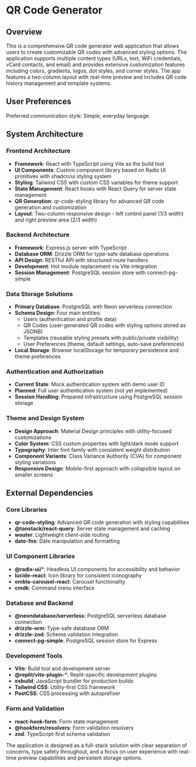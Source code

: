 # QR Code Generator

## Overview

This is a comprehensive QR code generator web application that allows users to create customizable QR codes with advanced styling options. The application supports multiple content types (URLs, text, WiFi credentials, vCard contacts, and email) and provides extensive customization features including colors, gradients, logos, dot styles, and corner styles. The app features a two-column layout with real-time preview and includes QR code history management and template systems.

## User Preferences

Preferred communication style: Simple, everyday language.

## System Architecture

### Frontend Architecture
- **Framework**: React with TypeScript using Vite as the build tool
- **UI Components**: Custom component library based on Radix UI primitives with shadcn/ui styling system
- **Styling**: Tailwind CSS with custom CSS variables for theme support
- **State Management**: React hooks with React Query for server state management
- **QR Generation**: qr-code-styling library for advanced QR code generation and customization
- **Layout**: Two-column responsive design - left control panel (1/3 width) and right preview area (2/3 width)

### Backend Architecture
- **Framework**: Express.js server with TypeScript
- **Database ORM**: Drizzle ORM for type-safe database operations
- **API Design**: RESTful API with structured route handlers
- **Development**: Hot module replacement via Vite integration
- **Session Management**: PostgreSQL session store with connect-pg-simple

### Data Storage Solutions
- **Primary Database**: PostgreSQL with Neon serverless connection
- **Schema Design**: Four main entities:
  - Users (authentication and profile data)
  - QR Codes (user-generated QR codes with styling options stored as JSONB)
  - Templates (reusable styling presets with public/private visibility)
  - User Preferences (theme, default settings, auto-save preferences)
- **Local Storage**: Browser localStorage for temporary persistence and theme preferences

### Authentication and Authorization
- **Current State**: Mock authentication system with demo user ID
- **Planned**: Full user authentication system (not yet implemented)
- **Session Handling**: Prepared infrastructure using PostgreSQL session storage

### Theme and Design System
- **Design Approach**: Material Design principles with utility-focused customizations
- **Color System**: CSS custom properties with light/dark mode support
- **Typography**: Inter font family with consistent weight distribution
- **Component Variants**: Class Variance Authority (CVA) for component styling variations
- **Responsive Design**: Mobile-first approach with collapsible layout on smaller screens

## External Dependencies

### Core Libraries
- **qr-code-styling**: Advanced QR code generation with styling capabilities
- **@tanstack/react-query**: Server state management and caching
- **wouter**: Lightweight client-side routing
- **date-fns**: Date manipulation and formatting

### UI Component Libraries
- **@radix-ui/***: Headless UI components for accessibility and behavior
- **lucide-react**: Icon library for consistent iconography
- **embla-carousel-react**: Carousel functionality
- **cmdk**: Command menu interface

### Database and Backend
- **@neondatabase/serverless**: PostgreSQL serverless database connection
- **drizzle-orm**: Type-safe database ORM
- **drizzle-zod**: Schema validation integration
- **connect-pg-simple**: PostgreSQL session store for Express

### Development Tools
- **Vite**: Build tool and development server
- **@replit/vite-plugin-***: Replit-specific development plugins
- **esbuild**: JavaScript bundler for production builds
- **Tailwind CSS**: Utility-first CSS framework
- **PostCSS**: CSS processing with autoprefixer

### Form and Validation
- **react-hook-form**: Form state management
- **@hookform/resolvers**: Form validation resolvers
- **zod**: TypeScript-first schema validation

The application is designed as a full-stack solution with clear separation of concerns, type safety throughout, and a focus on user experience with real-time preview capabilities and persistent storage options.